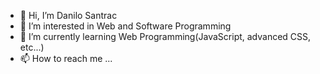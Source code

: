 - 👋 Hi, I’m Danilo Santrac
- 👀 I’m interested in Web and Software Programming
- 🌱 I’m currently learning Web Programming(JavaScript, advanced CSS, etc...)
- 📫 How to reach me ...

<!---
sane96/sane96 is a ✨ special ✨ repository because its `README.md` (this file) appears on your GitHub profile.
You can click the Preview link to take a look at your changes.
--->
